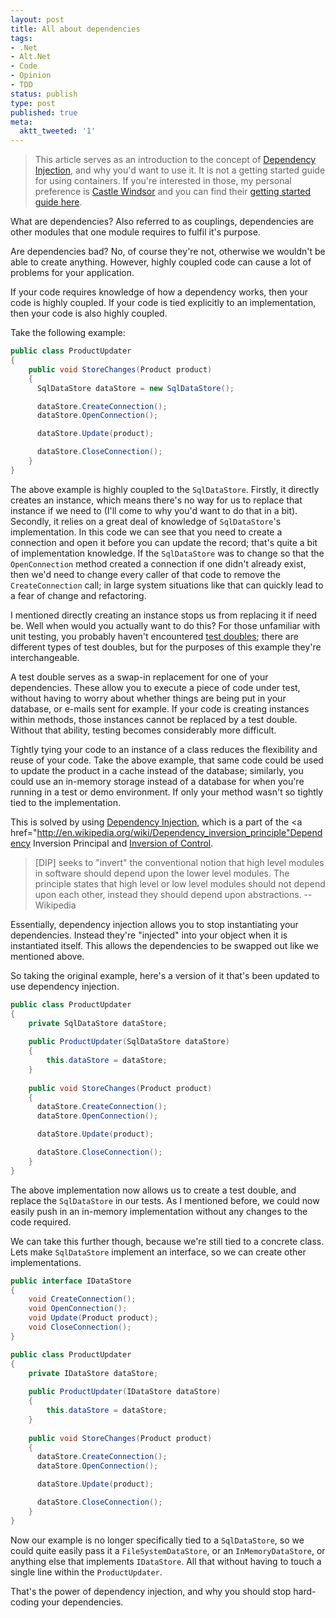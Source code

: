 ```yaml
---
layout: post
title: All about dependencies
tags:
- .Net
- Alt.Net
- Code
- Opinion
- TDD
status: publish
type: post
published: true
meta:
  aktt_tweeted: '1'
---
```

> This article serves as an introduction to the concept of <a href="http://martinfowler.com/articles/injection.html">Dependency Injection</a>, and why you'd want to use it. It is not a getting started guide for using containers. If you're interested in those, my personal preference is <a href="http://www.castleproject.org/container/">Castle Windsor</a> and you can find their <a href="http://www.castleproject.org/container/gettingstarted/index.html">getting started guide here</a>.

What are dependencies? Also referred to as couplings, dependencies are other modules that one module requires to fulfil it's purpose.

Are dependencies bad? No, of course they're not, otherwise we wouldn't be able to create anything. However, highly coupled code can cause a lot of problems for your application.

If your code requires knowledge of how a dependency works, then your code is highly coupled. If your code is tied explicitly to an implementation, then your code is also highly coupled.

Take the following example:

``` csharp
public class ProductUpdater
{
	public void StoreChanges(Product product)
	{
	  SqlDataStore dataStore = new SqlDataStore();

	  dataStore.CreateConnection();
	  dataStore.OpenConnection();

	  dataStore.Update(product);

	  dataStore.CloseConnection();
	}
}
```

The above example is highly coupled to the <code>SqlDataStore</code>. Firstly, it directly creates an instance, which means there's no way for us to replace that instance if we need to (I'll come to why you'd want to do that in a bit). Secondly, it relies on a great deal of knowledge of <code>SqlDataStore</code>'s implementation. In this code we can see that you need to create a connection and open it before you can update the record; that's quite a bit of implementation knowledge. If the <code>SqlDataStore</code> was to change so that the <code>OpenConnection</code> method created a connection if one didn't already exist, then we'd need to change every caller of  that code to remove the <code>CreateConnection</code> call; in large system situations like that can quickly lead to a fear of change and refactoring.

I mentioned directly creating an instance stops us from replacing it if need be.  Well when would you actually want to do this? For those unfamiliar with unit testing, you probably haven't encountered <a href="http://www.martinfowler.com/bliki/TestDouble.html">test doubles</a>; there are different types of test doubles, but for the purposes of this example they're interchangeable.

A test double serves as a swap-in replacement for one of your dependencies. These allow you to execute a piece of code under test, without having to worry about whether things are being put in your database, or e-mails sent for example. If your code is creating instances within methods, those instances cannot be replaced by a test double. Without that ability, testing becomes considerably more difficult.

Tightly tying your code to an instance of a class reduces the flexibility and reuse of your code. Take the above example, that same code could be used to update the product in a cache instead of the database; similarly, you could use an in-memory storage instead of a database for when you're running in a test or demo environment. If only your method wasn't so tightly tied to the implementation.

This is solved by using <a href="http://martinfowler.com/articles/injection.html">Dependency Injection</a>, which is a part of the <a href="http://en.wikipedia.org/wiki/Dependency_inversion_principle"Dependency Inversion Principal</a> and <a href="http://en.wikipedia.org/wiki/Inversion_of_Control">Inversion of Control</a>.

> [DIP] seeks to "invert" the conventional notion that high level modules in software should depend upon the lower level modules. The principle states that high level or low level modules should not depend upon each other, instead they should depend upon abstractions. -- Wikipedia

Essentially, dependency injection allows you to stop instantiating your dependencies. Instead they're "injected" into your object when it is instantiated itself. This allows the dependencies to be swapped out like we mentioned above.

So taking the original example, here's a version of it that's been updated to use dependency injection.

``` csharp
public class ProductUpdater
{
	private SqlDataStore dataStore;
	
	public ProductUpdater(SqlDataStore dataStore)
	{
		this.dataStore = dataStore;
	}
	
	public void StoreChanges(Product product)
	{
	  dataStore.CreateConnection();
	  dataStore.OpenConnection();

	  dataStore.Update(product);

	  dataStore.CloseConnection();
	}
}
```

The above implementation now allows us to create a test double, and replace the <code>SqlDataStore</code> in our tests. As I mentioned before, we could now easily push in an in-memory implementation without any changes to the code required.

We can take this further though, because we're still tied to a concrete class. Lets make <code>SqlDataStore</code> implement an interface, so we can create other implementations.

``` csharp
public interface IDataStore
{
	void CreateConnection();
	void OpenConnection();
	void Update(Product product);
	void CloseConnection();
}

public class ProductUpdater
{
	private IDataStore dataStore;
	
	public ProductUpdater(IDataStore dataStore)
	{
		this.dataStore = dataStore;
	}
	
	public void StoreChanges(Product product)
	{
	  dataStore.CreateConnection();
	  dataStore.OpenConnection();

	  dataStore.Update(product);

	  dataStore.CloseConnection();
	}
}
```

Now our example is no longer specifically tied to a <code>SqlDataStore</code>, so we could quite easily pass it a <code>FileSystemDataStore</code>, or an <code>InMemoryDataStore</code>, or anything else that implements <code>IDataStore</code>. All that without having to touch a single line within the <code>ProductUpdater</code>.

That's the power of dependency injection, and why you should stop hard-coding your dependencies.

